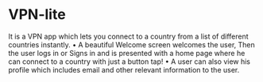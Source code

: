 # VPN-lite
It is a VPN app which lets you connect to a country from a list of different countries instantly.
• A beautiful Welcome screen welcomes the user, Then the user logs in or Signs in and is presented with a home page where he can connect to a country with just a button tap!
• A user can also view his profile which includes email and other relevant information to the user.
